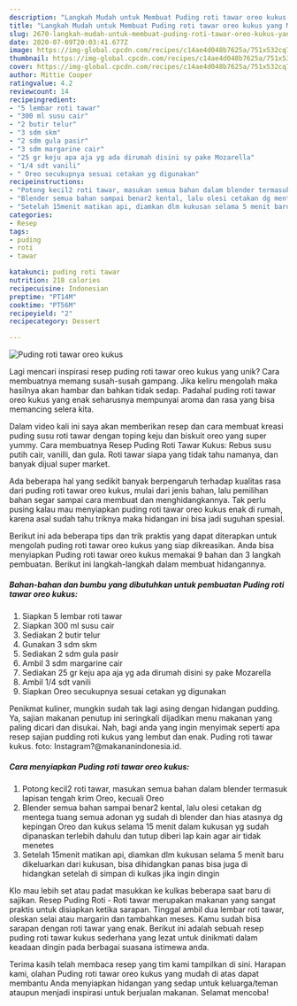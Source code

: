 ```yaml
---
description: "Langkah Mudah untuk Membuat Puding roti tawar oreo kukus yang Menggugah Selera"
title: "Langkah Mudah untuk Membuat Puding roti tawar oreo kukus yang Menggugah Selera"
slug: 2670-langkah-mudah-untuk-membuat-puding-roti-tawar-oreo-kukus-yang-menggugah-selera
date: 2020-07-09T20:03:41.677Z
image: https://img-global.cpcdn.com/recipes/c14ae4d048b7625a/751x532cq70/puding-roti-tawar-oreo-kukus-foto-resep-utama.jpg
thumbnail: https://img-global.cpcdn.com/recipes/c14ae4d048b7625a/751x532cq70/puding-roti-tawar-oreo-kukus-foto-resep-utama.jpg
cover: https://img-global.cpcdn.com/recipes/c14ae4d048b7625a/751x532cq70/puding-roti-tawar-oreo-kukus-foto-resep-utama.jpg
author: Mittie Cooper
ratingvalue: 4.2
reviewcount: 14
recipeingredient:
- "5 lembar roti tawar"
- "300 ml susu cair"
- "2 butir telur"
- "3 sdm skm"
- "2 sdm gula pasir"
- "3 sdm margarine cair"
- "25 gr keju apa aja yg ada dirumah disini sy pake Mozarella"
- "1/4 sdt vanili"
- " Oreo secukupnya sesuai cetakan yg digunakan"
recipeinstructions:
- "Potong kecil2 roti tawar, masukan semua bahan dalam blender termasuk lapisan tengah krim Oreo, kecuali Oreo"
- "Blender semua bahan sampai benar2 kental, lalu olesi cetakan dg mentega tuang semua adonan yg sudah di blender dan hias atasnya dg kepingan Oreo dan kukus selama 15 menit dalam kukusan yg sudah dipanaskan terlebih dahulu dan tutup diberi lap kain agar air tidak menetes"
- "Setelah 15menit matikan api, diamkan dlm kukusan selama 5 menit baru dikeluarkan dari kukusan, bisa dihidangkan panas bisa juga di hidangkan setelah di simpan di kulkas jika ingin dingin"
categories:
- Resep
tags:
- puding
- roti
- tawar

katakunci: puding roti tawar 
nutrition: 218 calories
recipecuisine: Indonesian
preptime: "PT14M"
cooktime: "PT56M"
recipeyield: "2"
recipecategory: Dessert

---
```



![Puding roti tawar oreo kukus](https://img-global.cpcdn.com/recipes/c14ae4d048b7625a/751x532cq70/puding-roti-tawar-oreo-kukus-foto-resep-utama.jpg)

Lagi mencari inspirasi resep puding roti tawar oreo kukus yang unik? Cara membuatnya memang susah-susah gampang. Jika keliru mengolah maka hasilnya akan hambar dan bahkan tidak sedap. Padahal puding roti tawar oreo kukus yang enak seharusnya mempunyai aroma dan rasa yang bisa memancing selera kita.

Dalam video kali ini saya akan memberikan resep dan cara membuat kreasi puding susu roti tawar dengan toping keju dan biskuit oreo yang super yummy. Cara membuatnya Resep Puding Roti Tawar Kukus: Rebus susu putih cair, vanilli, dan gula. Roti tawar siapa yang tidak tahu namanya, dan banyak dijual super market.

Ada beberapa hal yang sedikit banyak berpengaruh terhadap kualitas rasa dari puding roti tawar oreo kukus, mulai dari jenis bahan, lalu pemilihan bahan segar sampai cara membuat dan menghidangkannya. Tak perlu pusing kalau mau menyiapkan puding roti tawar oreo kukus enak di rumah, karena asal sudah tahu triknya maka hidangan ini bisa jadi suguhan spesial.


Berikut ini ada beberapa tips dan trik praktis yang dapat diterapkan untuk mengolah puding roti tawar oreo kukus yang siap dikreasikan. Anda bisa menyiapkan Puding roti tawar oreo kukus memakai 9 bahan dan 3 langkah pembuatan. Berikut ini langkah-langkah dalam membuat hidangannya.

<!--inarticleads1-->

##### Bahan-bahan dan bumbu yang dibutuhkan untuk pembuatan Puding roti tawar oreo kukus:

1. Siapkan 5 lembar roti tawar
1. Siapkan 300 ml susu cair
1. Sediakan 2 butir telur
1. Gunakan 3 sdm skm
1. Sediakan 2 sdm gula pasir
1. Ambil 3 sdm margarine cair
1. Sediakan 25 gr keju apa aja yg ada dirumah disini sy pake Mozarella
1. Ambil 1/4 sdt vanili
1. Siapkan  Oreo secukupnya sesuai cetakan yg digunakan


Penikmat kuliner, mungkin sudah tak lagi asing dengan hidangan pudding. Ya, sajian makanan penutup ini seringkali dijadikan menu makanan yang paling dicari dan disukai. Nah, bagi anda yang ingin menyimak seperti apa resep sajian pudding roti kukus yang lembut dan enak. Puding roti tawar kukus. foto: Instagram?@makananindonesia.id. 

<!--inarticleads2-->

##### Cara menyiapkan Puding roti tawar oreo kukus:

1. Potong kecil2 roti tawar, masukan semua bahan dalam blender termasuk lapisan tengah krim Oreo, kecuali Oreo
1. Blender semua bahan sampai benar2 kental, lalu olesi cetakan dg mentega tuang semua adonan yg sudah di blender dan hias atasnya dg kepingan Oreo dan kukus selama 15 menit dalam kukusan yg sudah dipanaskan terlebih dahulu dan tutup diberi lap kain agar air tidak menetes
1. Setelah 15menit matikan api, diamkan dlm kukusan selama 5 menit baru dikeluarkan dari kukusan, bisa dihidangkan panas bisa juga di hidangkan setelah di simpan di kulkas jika ingin dingin


Klo mau lebih set atau padat masukkan ke kulkas beberapa saat baru di sajikan. Resep Puding Roti - Roti tawar merupakan makanan yang sangat praktis untuk disiapkan ketika sarapan. Tinggal ambil dua lembar roti tawar, oleskan selai atau margarin dan tambahkan meses. Kamu sudah bisa sarapan dengan roti tawar yang enak. Berikut ini adalah sebuah resep puding roti tawar kukus sederhana yang lezat untuk dinikmati dalam keadaan dingin pada berbagai suasana istimewa anda. 

Terima kasih telah membaca resep yang tim kami tampilkan di sini. Harapan kami, olahan Puding roti tawar oreo kukus yang mudah di atas dapat membantu Anda menyiapkan hidangan yang sedap untuk keluarga/teman ataupun menjadi inspirasi untuk berjualan makanan. Selamat mencoba!
